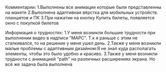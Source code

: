 Комментарии:
1.Выполнены все анимации которые были представленны на макете
2.Выполнена адаптивная вёрстка для мобильных устройств. планшетов и ПК
3.При нажатии на кнопку Купить билеты, появляется окно с покупкой билетов

Информация о трудностях:
1.У меня возникли большие трудности при выполнении видео в надписи "МАРС". Т.к я раньше с этим не сталкивался, то на решение у меня ушел день.
2.Также у меня возникли малые проблемы с адаптивным дизайном:Я не знал куда располагать элементы, чтобы это было удобно и красиво.
3.Также у меня возникли трудности с анимацией "path" на различных расширениях экрана. Но всё же задача была выполнена